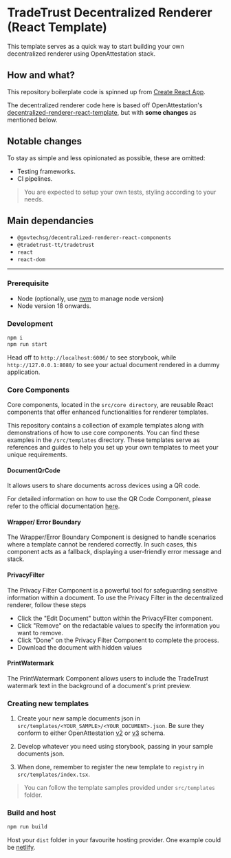 # TradeTrust Decentralized Renderer (React Template)

This template serves as a quick way to start building your own decentralized renderer using OpenAttestation stack.

## How and what?

This repository boilerplate code is spinned up from [Create React App](https://github.com/facebook/create-react-app).

The decentralized renderer code here is based off OpenAttestation's [decentralized-renderer-react-template](https://github.com/Open-Attestation/decentralized-renderer-react-template), but with **some changes** as mentioned below.

## Notable changes

To stay as simple and less opinionated as possible, these are omitted:

- Testing frameworks.
- CI pipelines.

> You are expected to setup your own tests, styling according to your needs.

## Main dependancies

- `@govtechsg/decentralized-renderer-react-components`
- `@tradetrust-tt/tradetrust`
- `react`
- `react-dom`

---

### Prerequisite

- Node (optionally, use [nvm](https://github.com/nvm-sh/nvm) to manage node version)
- Node version 18 onwards.

### Development

```sh
npm i
npm run start
```

Head off to `http://localhost:6006/` to see storybook, while `http://127.0.0.1:8080/` to see your actual document rendered in a dummy application.

### Core Components

Core components, located in the `src/core directory`, are reusable React components that offer enhanced functionalities for renderer templates.

This repository contains a collection of example templates along with demonstrations of how to use core components. You can find these examples in the `/src/templates` directory. These templates serve as references and guides to help you set up your own templates to meet your unique requirements.

#### DocumentQrCode

It allows users to share documents across devices using a QR code.

For detailed information on how to use the QR Code Component, please refer to the official documentation [here](https://docs.tradetrust.io/docs/reference/tradetrust-website/qr-code/).

#### Wrapper/ Error Boundary

The Wrapper/Error Boundary Component is designed to handle scenarios where a template cannot be rendered correctly. In such cases, this component acts as a fallback, displaying a user-friendly error message and stack.

#### PrivacyFilter

The Privacy Filter Component is a powerful tool for safeguarding sensitive information within a document. To use the Privacy Filter in the decentralized renderer, follow these steps

- Click the "Edit Document" button within the PrivacyFilter component.
- Click "Remove" on the redactable values to specify the information you want to remove.
- Click "Done" on the Privacy Filter Component to complete the process.
- Download the document with hidden values

#### PrintWatermark

The PrintWatermark Component allows users to include the TradeTrust watermark text in the background of a document's print preview.

### Creating new templates

1. Create your new sample documents json in `src/templates/<YOUR_SAMPLE>/<YOUR_DOCUMENT>.json`. Be sure they conform to either OpenAttestation [v2](https://schema.openattestation.com/2.0/schema.json) or [v3](https://schema.openattestation.com/3.0/schema.json) schema.

2. Develop whatever you need using storybook, passing in your sample documents json.

3. When done, remember to register the new template to `registry` in `src/templates/index.tsx`.

> You can follow the template samples provided under `src/templates` folder.

### Build and host

```sh
npm run build
```

Host your `dist` folder in your favourite hosting provider. One example could be [netlify](https://www.netlify.com/).
